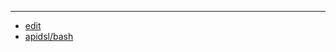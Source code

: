 
---

+ [edit](https://github.com/apidsl/bash/edit/main/README.md)
+ [apidsl/bash](https://github.com/apidsl/bash)